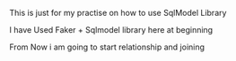 This is just for my practise on how to use 
SqlModel Library


I have Used Faker + Sqlmodel library here at beginning

From Now i am going to start relationship and joining